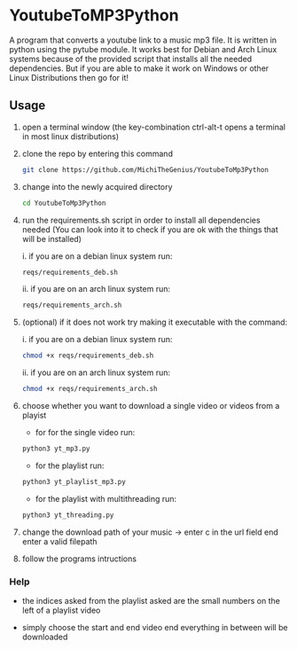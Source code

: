 # YoutubeToMP3Python

A program that converts a youtube link to a music mp3 file. It is written in python using the pytube module. It works best for Debian and Arch Linux systems because of the provided script that installs all the needed dependencies. But if you are able to make it work on Windows or other Linux Distributions then go for it!

## Usage
1. open a terminal window (the key-combination ctrl-alt-t opens a terminal in most linux distributions)
2. clone the repo by entering this command

	```sh
	git clone https://github.com/MichiTheGenius/YoutubeToMp3Python
	```

2. change into the newly acquired directory
	

	```sh
	cd YoutubeToMp3Python
	```

3. run the requirements.sh script in order to install all dependencies needed (You can look into it to check if you are ok with the things that will be installed)

	i. if you are on a debian linux system run:
	```sh
	reqs/requirements_deb.sh
	```
	ii. if you are on an arch linux system run:
	```sh
	reqs/requirements_arch.sh
	```

4. (optional) if it does not work try making it executable with the command:

    i. if you are on a debian linux system run:
	```sh
	chmod +x reqs/requirements_deb.sh
	```
	ii. if you are on an arch linux system run:
	```sh
	chmod +x reqs/requirements_arch.sh
	```

5. choose whether you want to download a single video or videos from a playist

	- for for the single video run:
	```sh
	python3 yt_mp3.py
	```

	- for the playlist run:
	```sh
	python3 yt_playlist_mp3.py
	```

	- for the playlist with multithreading run:
	```sh
	python3 yt_threading.py
	```

6. change the download path of your music -> enter c in the url field end enter a valid filepath

7. follow the programs intructions

### Help
- the indices asked from the playlist asked are the small numbers on the left of a playlist video

- simply choose the start and end video end everything in between will be downloaded
